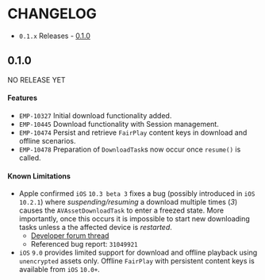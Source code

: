 # CHANGELOG

* `0.1.x` Releases - [0.1.0](#010)

## 0.1.0
NO RELEASE YET

#### Features

* `EMP-10327` Initial download functionality added.
* `EMP-10445` Download functionality with Session management.
* `EMP-10474` Persist and retrieve `FairPlay` content keys in download and offline scenarios.
* `EMP-10478` Preparation of `DownloadTask`s now occur once `resume()` is called.
    

#### Known Limitations
* Apple confirmed `iOS` `10.3 beta 3` fixes a bug (possibly introduced in `iOS 10.2.1`) where *suspending/resuming* a download multiple times (*3*) causes the `AVAssetDownloadTask` to enter a freezed state. More importantly, once this occurs it is impossible to start new downloading tasks unless a the affected device is *restarted*.
    - [Developer forum thread](https://forums.developer.apple.com/message/188168#188168)
    - Referenced bug report: `31049921`
* `iOS` `9.0` provides limited support for download and offline playback using `unencrypted` assets only. Offline `FairPlay` with persistent content keys is available from `iOS` `10.0+`.
